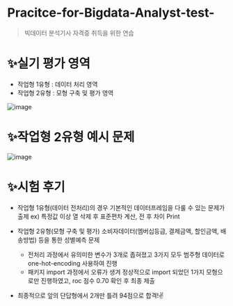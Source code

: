 # Pracitce-for-Bigdata-Analyst-test-
> 빅데이터 분석기사 자격증 취득을 위한 연습

# ✨실기 평가 영역

- 작업형 1유형 : 데이터 처리 영역
- 작업형 2유형 : 모형 구축 및 평가 영역

![image](https://user-images.githubusercontent.com/76461105/130946818-3880949e-c425-426a-a122-92acc9d8e241.png)

# ✨작업형 2유형 예시 문제
![image](https://user-images.githubusercontent.com/76461105/130947728-2f55e5d0-ce37-4856-9d34-8c9ba20f44c8.png)

# ✨시험 후기
- 작업형 1유형(데이터 전처리)의 경우 기본적인 데이터프레임을 다룰 수 있는 문제가 출제
  ex) 특정값 이상 열 삭제 후 표준편차 계산, 전 후 차이 Print

- 작업형 2유형(모형 구축 및 평가) 소비자데이터(멤버십등급, 결제금액, 할인금액, 배송방법) 등을 통한 성별예측 문제
  - 전처리 과정에서 유의미한 변수가 3개로 좁혀졌고 3가지 모두 범주형 데이터로 one-hot-encoding 사용하여 진행
  - 패키지 import 과정에서 오류가 생겨 정상적으로 import 되었던 1가지 모형으로만 진행하였고, roc 점수 0.70 확인 후 최종 제출

- 최종적으로 앞의 단답형에서 2개만 틀려 94점으로 합격!✌
